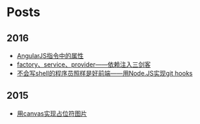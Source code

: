 # Posts

## 2016
- [AngularJS指令中的属性](https://github.com/y8n/blog/issues/4)
- [factory、service、provider——依赖注入三剑客](https://github.com/y8n/blog/issues/3)
- [不会写shell的程序员照样是好前端——用Node.JS实现git hooks](https://github.com/y8n/blog/issues/2)

## 2015
- [用canvas实现占位符图片](https://github.com/y8n/blog/issues/1)
